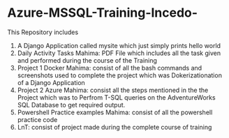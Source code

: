 # Azure-MSSQL-Training-Incedo-

This Repository includes 
1. A Django Application called mysite which just simply prints hello world
2. Daily Activity Tasks Mahima: PDF File which includes all the task given and performed during the course of the Training
3. Project 1 Docker Mahima:  consist of all the bash commands and screenshots used to complete the project which was Dokerizationation of a Django Application
4. Project 2 Azure Mahima: consist all the steps mentioned in the the Project which was to Perfrom T-SQL queries on the AdventureWorks SQL Database to get required output.
5. Powershell Practice examples Mahima: consist of all the powershell practice code
6. LnT: consist of project made during the complete course of training 
